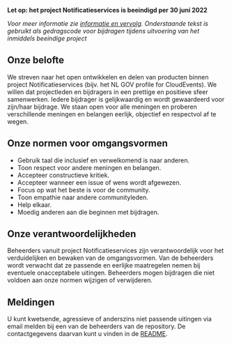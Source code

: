 **Let op: het project Notificatieservices is beeindigd per 30 juni 2022**

*Voor meer informatie zie [informatie en vervolg](https://github.com/VNG-Realisatie/notificatieservices/blob/main/README.md#informatie-en-vervolg). Onderstaande tekst is gebruikt als gedragscode voor bijdragen tijdens uitvoering van het inmiddels beeindige project*

## Onze belofte

We streven naar het open ontwikkelen en delen van producten binnen project
Notificatieservices (bijv. het NL GOV profile for CloudEvents). We
willen dat projectleden en bijdragers in een prettige en positieve sfeer samenwerken.
Iedere bijdrager is gelijkwaardig en wordt gewaardeerd voor zijn/haar bijdrage.
We staan open voor alle meningen en proberen verschillende meningen en belangen eerlijk,
objectief en respectvol af te wegen.

## Onze normen voor omgangsvormen

- Gebruik taal die inclusief en verwelkomend is naar anderen.
- Toon respect voor andere meningen en belangen.
- Accepteer constructieve kritiek.
- Accepteer wanneer een issue of wens wordt afgewezen.
- Focus op wat het beste is voor de community.
- Toon empathie naar andere communityleden.
- Help elkaar.
- Moedig anderen aan die beginnen met bijdragen.

## Onze verantwoordelijkheden

Beheerders vanuit project Notificatieservices zijn verantwoordelijk voor het verduidelijken en bewaken van de omgangsvormen. Van de beheerders wordt
verwacht dat ze passende en eerlijke maatregelen nemen bij eventuele
onacceptabele uitingen. Beheerders mogen bijdragen die niet voldoen aan onze normen
wijzigen of verwijderen.

## Meldingen

U kunt kwetsende, agressieve of anderszins niet passende uitingen via email
melden bij een van de beheerders van de repository. De contactgegevens
daarvan kunt u vinden in de [README](README.md).
